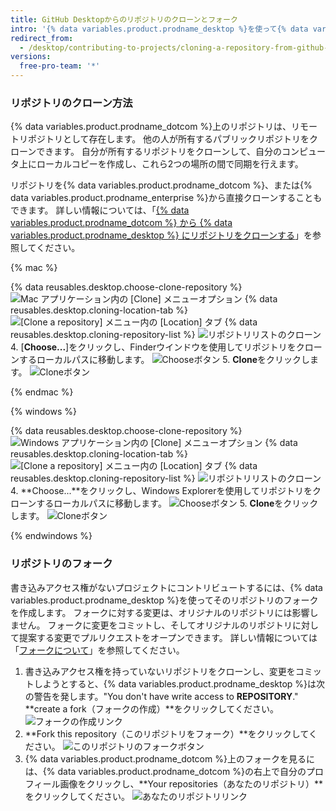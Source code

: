 ```yaml
---
title: GitHub Desktopからのリポジトリのクローンとフォーク
intro: '{% data variables.product.prodname_desktop %}を使って{% data variables.product.prodname_dotcom %}上にあるリポジトリをクローンしたりフォークしたりできます。'
redirect_from:
  - /desktop/contributing-to-projects/cloning-a-repository-from-github-desktop
versions:
  free-pro-team: '*'
---
```


### リポジトリのクローン方法
{% data variables.product.prodname_dotcom %}上のリポジトリは、リモートリポジトリとして存在します。  他の人が所有するパブリックリポジトリをクローンできます。 自分が所有するリポジトリをクローンして、自分のコンピュータ上にローカルコピーを作成し、これら2つの場所の間で同期を行えます。

リポジトリを{% data variables.product.prodname_dotcom %}、または{% data variables.product.prodname_enterprise %}から直接クローンすることもできます。 詳しい情報については、「[{% data variables.product.prodname_dotcom %} から {% data variables.product.prodname_desktop %} にリポジトリをクローンする](/desktop/guides/contributing-to-projects/cloning-a-repository-from-github-to-github-desktop/)」を参照してください。

{% mac %}

{% data reusables.desktop.choose-clone-repository %}
  ![Mac アプリケーション内の [Clone] メニューオプション](/assets/images/help/desktop/clone-file-menu-mac.png)
{% data reusables.desktop.cloning-location-tab %}
  ![[Clone a repository] メニュー内の [Location] タブ](/assets/images/help/desktop/choose-repository-location-mac.png)
{% data reusables.desktop.cloning-repository-list %}
  ![リポジトリリストのクローン](/assets/images/help/desktop/clone-a-repository-list-mac.png)
4. [**Choose...**]をクリックし、Finderウインドウを使用してリポジトリをクローンするローカルパスに移動します。 ![Chooseボタン](/assets/images/help/desktop/clone-choose-button-mac.png)
5. **Clone**をクリックします。 ![Cloneボタン](/assets/images/help/desktop/clone-button-mac.png)

{% endmac %}

{% windows %}

{% data reusables.desktop.choose-clone-repository %}
  ![Windows アプリケーション内の [Clone] メニューオプション](/assets/images/help/desktop/clone-file-menu-windows.png)
{% data reusables.desktop.cloning-location-tab %}
  ![[Clone a repository] メニュー内の [Location] タブ](/assets/images/help/desktop/choose-repository-location-win.png)
{% data reusables.desktop.cloning-repository-list %}
  ![リポジトリリストのクローン](/assets/images/help/desktop/clone-a-repository-list-win.png)
4. **Choose...**をクリックし、Windows Explorerを使用してリポジトリをクローンするローカルパスに移動します。 ![Chooseボタン](/assets/images/help/desktop/clone-choose-button-win.png)
5. **Clone**をクリックします。 ![Cloneボタン](/assets/images/help/desktop/clone-button-win.png)

{% endwindows %}

### リポジトリのフォーク
書き込みアクセス権がないプロジェクトにコントリビュートするには、{% data variables.product.prodname_desktop %}を使ってそのリポジトリのフォークを作成します。 フォークに対する変更は、オリジナルのリポジトリには影響しません。 フォークに変更をコミットし、そしてオリジナルのリポジトリに対して提案する変更でプルリクエストをオープンできます。 詳しい情報については「[フォークについて](/github/collaborating-with-issues-and-pull-requests/about-forks)」を参照してください。

1. 書き込みアクセス権を持っていないリポジトリをクローンし、変更をコミットしようとすると、{% data variables.product.prodname_desktop %}は次の警告を発します。"You don't have write access to **REPOSITORY**." **create a fork（フォークの作成）**をクリックしてください。 ![フォークの作成リンク](/assets/images/help/desktop/create-a-fork.png)
3. **Fork this repository（このリポジトリをフォーク）**をクリックしてください。 ![このリポジトリのフォークボタン](/assets/images/help/desktop/fork-this-repo-button.png)
4. {% data variables.product.prodname_dotcom %}上のフォークを見るには、{% data variables.product.prodname_dotcom %}の右上で自分のプロフィール画像をクリックし、**Your repositories（あなたのリポジトリ）**をクリックしてください。 ![あなたのリポジトリリンク](/assets/images/help/profile/your-repositories.png)
